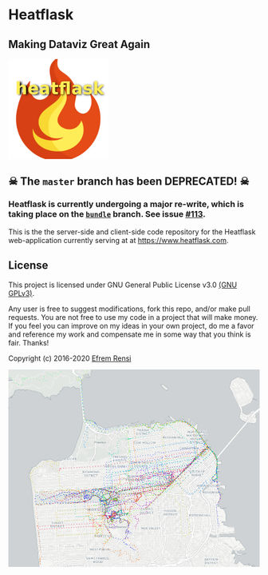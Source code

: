 # Heatflask
## Making Dataviz Great Again
[<img src="/heatflask/static/logo.png" alt="logo" width=200/>](https://www.heatflask.com)

## ☠ The `master` branch has been DEPRECATED! ☠

### Heatflask is currently undergoing a major re-write, which is taking place on the [`bundle`](https://github.com/ebrensi/heatflask/tree/bundle) branch. See issue [#113](https://github.com/ebrensi/heatflask/issues/113).

This is the the server-side and client-side code repository for the Heatflask web-application currently serving at at https://www.heatflask.com.  
 
## License

This project is licensed under GNU General Public License v3.0 [(GNU GPLv3)](http://choosealicense.com/licenses/gpl-3.0).

Any user is free to suggest modifications, fork this repo, and/or make pull requests.  You are not free to use my code in a project that will make money.  If you feel you can improve on my ideas in your own project, do me a favor and reference my work and compensate me in some way that you think is fair.  Thanks!

Copyright (c) 2016-2020 [Efrem Rensi](mailto:info@heatflask.com)



![alt text](docs/gif1.gif)

[1.1]: http://i.imgur.com/wWzX9uB.png (Heatflask on Twitter)
[1]: http://www.twitter.com/heatflask

